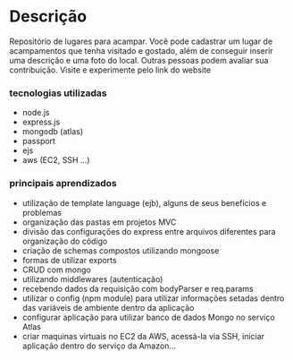 # Descrição

Repositório de lugares para acampar. Você pode cadastrar um lugar de acampamentos que tenha visitado e gostado, além de conseguir inserir uma descrição e uma foto do local. Outras pessoas podem avaliar sua contribuição.
Visite e experimente pelo link do website

### tecnologias utilizadas
- node.js
- express.js
- mongodb (atlas)
- passport
- ejs
- aws (EC2, SSH ...)

### principais aprendizados
- utilização de template language (ejb), alguns de seus benefícios e problemas
- organização das pastas em projetos MVC
- divisão das configurações do express entre arquivos diferentes para organização do código
- criação de schemas compostos utilizando mongoose
- formas de utilizar exports
- CRUD com mongo
- utilizando middlewares (autenticação)
- recebendo dados da requisição com bodyParser e req.params
- utilizar o config (npm module) para utilizar informações setadas dentro das variáveis de ambiente dentro da aplicação
- configurar aplicação para utilizar banco de dados Mongo no serviço Atlas
- criar maquinas virtuais no EC2 da AWS, acessá-la via SSH, iniciar aplicação dentro do serviço da Amazon...

